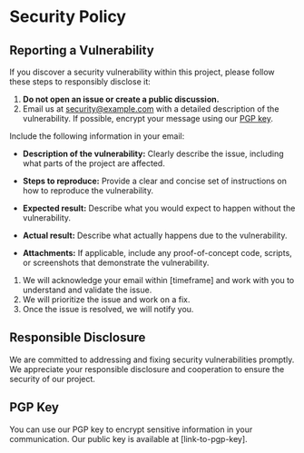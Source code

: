 # Security Policy

## Reporting a Vulnerability

If you discover a security vulnerability within this project, please follow these steps to responsibly disclose it:

1. **Do not open an issue or create a public discussion.**
2. Email us at [security@example.com](mailto:security@example.com) with a detailed description of the vulnerability. If
   possible, encrypt your message using our [PGP key](link-to-pgp-key).

Include the following information in your email:

- **Description of the vulnerability:**
  Clearly describe the issue, including what parts of the project are affected.

- **Steps to reproduce:**
  Provide a clear and concise set of instructions on how to reproduce the vulnerability.

- **Expected result:**
  Describe what you would expect to happen without the vulnerability.

- **Actual result:**
  Describe what actually happens due to the vulnerability.

- **Attachments:**
  If applicable, include any proof-of-concept code, scripts, or screenshots that demonstrate the vulnerability.

1. We will acknowledge your email within [timeframe] and work with you to understand and validate the issue.
2. We will prioritize the issue and work on a fix.
3. Once the issue is resolved, we will notify you.

## Responsible Disclosure

We are committed to addressing and fixing security vulnerabilities promptly. We appreciate your responsible disclosure
and cooperation to ensure the security of our project.

## PGP Key

You can use our PGP key to encrypt sensitive information in your communication. Our public key is available
at [link-to-pgp-key].
